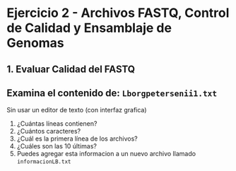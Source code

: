 # Ejercicio 2 - Archivos FASTQ, Control de Calidad y Ensamblaje de Genomas
## 1. Evaluar Calidad del FASTQ


## Examina el contenido de: `Lborgpetersenii1.txt`
Sin usar un editor de texto (con interfaz grafica) 
1. ¿Cuántas líneas contienen?
2. ¿Cuántos caracteres?
3. ¿Cuál es la primera línea de los archivos?
4. ¿Cuáles son las 10 últimas?
5. Puedes agregar esta informacion  a un nuevo archivo llamado `informacionLB.txt`
